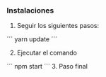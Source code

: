 ### Instalaciones
1. Seguir los siguientes pasos:

´´´
    yarn  update
´´´

2. Ejecutar el comando

´´´
    npm  start
´´´
3. Paso final

